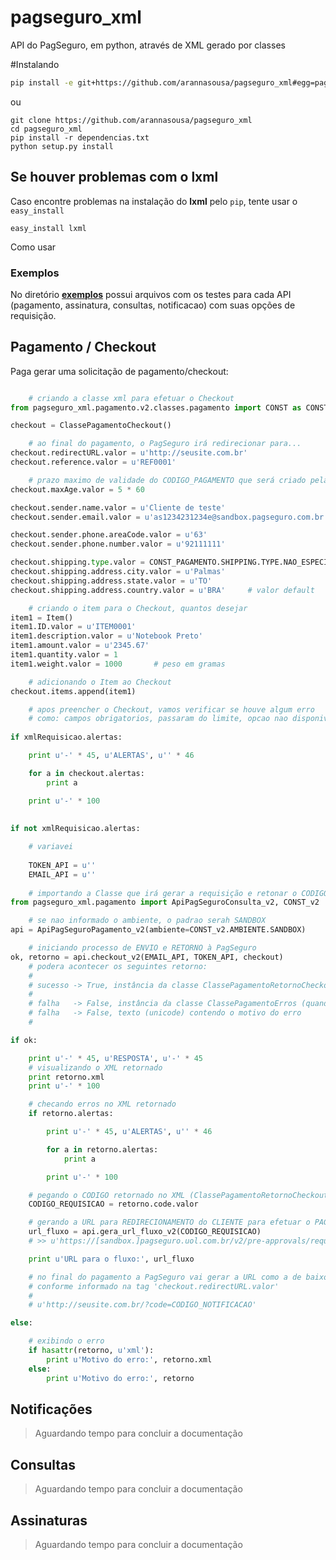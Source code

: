 pagseguro_xml
==========================

API do PagSeguro, em python, através de XML gerado por classes 

#Instalando

```bash
pip install -e git+https://github.com/arannasousa/pagseguro_xml#egg=pagseguro_xml
```

ou

```
git clone https://github.com/arannasousa/pagseguro_xml
cd pagseguro_xml
pip install -r dependencias.txt
python setup.py install
```

## Se houver problemas com o lxml

Caso encontre problemas na instalação do **lxml** pelo `pip`, tente usar o `easy_install`

```
easy_install lxml
```


Como usar


### Exemplos

No diretório [**exemplos**](https://github.com/arannasousa/pagseguro_xml/tree/master/exemplos) possui arquivos com os testes para cada API (pagamento, assinatura, consultas, notificacao) com suas opções de requisição.

## Pagamento / Checkout

Paga gerar uma solicitação de pagamento/checkout:

```python 

    # criando a classe xml para efetuar o Checkout 
from pagseguro_xml.pagamento.v2.classes.pagamento import CONST as CONST_PAGAMENTO, ClassePagamentoCheckout, Item

checkout = ClassePagamentoCheckout()

    # ao final do pagamento, o PagSeguro irá redirecionar para...
checkout.redirectURL.valor = u'http://seusite.com.br'
checkout.reference.valor = u'REF0001'

    # prazo maximo de validade do CODIGO_PAGAMENTO que será criado pela PagSeguro (5 minutos)
checkout.maxAge.valor = 5 * 60

checkout.sender.name.valor = u'Cliente de teste'
checkout.sender.email.valor = u'as1234231234e@sandbox.pagseguro.com.br'

checkout.sender.phone.areaCode.valor = u'63'
checkout.sender.phone.number.valor = u'92111111'

checkout.shipping.type.valor = CONST_PAGAMENTO.SHIPPING.TYPE.NAO_ESPECIFICADO
checkout.shipping.address.city.valor = u'Palmas'
checkout.shipping.address.state.valor = u'TO'
checkout.shipping.address.country.valor = u'BRA'     # valor default

    # criando o item para o Checkout, quantos desejar    
item1 = Item()
item1.ID.valor = u'ITEM0001'
item1.description.valor = u'Notebook Preto'
item1.amount.valor = u'2345.67'
item1.quantity.valor = 1
item1.weight.valor = 1000       # peso em gramas

    # adicionando o Item ao Checkout
checkout.items.append(item1)

    # apos preencher o Checkout, vamos verificar se houve algum erro 
    # como: campos obrigatorios, passaram do limite, opcao nao disponivel, valores incorretos
    
if xmlRequisicao.alertas:

    print u'-' * 45, u'ALERTAS', u'' * 46

    for a in checkout.alertas:
        print a

    print u'-' * 100
    
    
if not xmlRequisicao.alertas:

    # variavei
    
    TOKEN_API = u''
    EMAIL_API = u''
    
    # importando a Classe que irá gerar a requisição e retonar o CODIGO para a url de pagamento (se tudo ok)
from pagseguro_xml.pagamento import ApiPagSeguroConsulta_v2, CONST_v2

    # se nao informado o ambiente, o padrao serah SANDBOX
api = ApiPagSeguroPagamento_v2(ambiente=CONST_v2.AMBIENTE.SANDBOX)

    # iniciando processo de ENVIO e RETORNO à PagSeguro
ok, retorno = api.checkout_v2(EMAIL_API, TOKEN_API, checkout)
    # podera acontecer os seguintes retorno:
    #   
    # sucesso -> True, instância da classe ClassePagamentoRetornoCheckout
    #
    # falha   -> False, instância da classe ClassePagamentoErros (quando o status da requisicao for 400)
    # falha   -> False, texto (unicode) contendo o motivo do erro
    #

if ok:

    print u'-' * 45, u'RESPOSTA', u'-' * 45
    # visualizando o XML retornado
    print retorno.xml
    print u'-' * 100

    # checando erros no XML retornado
    if retorno.alertas:

        print u'-' * 45, u'ALERTAS', u'' * 46

        for a in retorno.alertas:
            print a

        print u'-' * 100

    # pegando o CODIGO retornado no XML (ClassePagamentoRetornoCheckout)
    CODIGO_REQUISICAO = retorno.code.valor

    # gerando a URL para REDIRECIONAMENTO do CLIENTE para efetuar o PAGAMENTO na PagSeguro
    url_fluxo = api.gera_url_fluxo_v2(CODIGO_REQUISICAO)    
    # >> u'https://[sandbox.]pagseguro.uol.com.br/v2/pre-approvals/request.html?code=CODIGO_REQUISICAO'

    print u'URL para o fluxo:', url_fluxo

    # no final do pagamento a PagSeguro vai gerar a URL como a de baixo, 
    # conforme informado na tag 'checkout.redirectURL.valor'
    # 
    # u'http://seusite.com.br/?code=CODIGO_NOTIFICACAO'

else:

    # exibindo o erro 
    if hasattr(retorno, u'xml'):
        print u'Motivo do erro:', retorno.xml
    else:
        print u'Motivo do erro:', retorno

```


## Notificações

> Aguardando tempo para concluir a documentação


## Consultas

> Aguardando tempo para concluir a documentação


## Assinaturas

> Aguardando tempo para concluir a documentação

